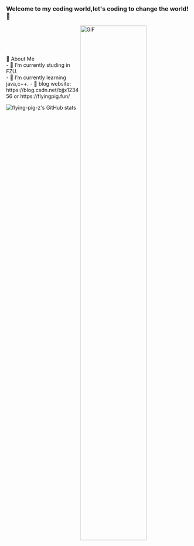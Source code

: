 ### Welcome to my coding world,let's coding to change the world! 👋

​​
​​​​​​​​​​<img align="right" alt="GIF" style="width: 60%; height: auto;" src="https://img-blog.csdnimg.cn/6457d2adace04ae784f9b05a0e2bb4b2.gif" />


<br />
<br />
<br />
<!-- 关于我 -->
🎉 About Me
<br />
- 🔭 I’m currently studing in FZU.<br />
- 🌱 I’m currently learning java,c++.
- 🌱 blog website: https://blog.csdn.net/bjjx123456 or https://flyingpig.fun/

![flying-pig-z's GitHub stats](https://github-readme-stats.vercel.app/api?username=flying-pig-z)



